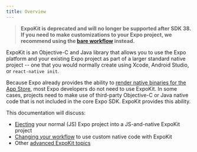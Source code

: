 ```yaml
---
title: Overview
---
```


> **ExpoKit is deprecated and will no longer be supported after SDK 38. If you need to make customizations to your Expo project, we recommend using the [bare workflow](../../bare/customizing/) instead.**

ExpoKit is an Objective-C and Java library that allows you to use the Expo platform and your existing Expo project as part of a larger standard native project -- one that you would normally create using Xcode, Android Studio, or `react-native init`.

Because Expo already provides the ability to [render native binaries for the App Store](../../distribution/building-standalone-apps/), most Expo developers do not need to use ExpoKit. In some cases, projects need to make use of third-party Objective-C or Java native code that is not included in the core Expo SDK. ExpoKit provides this ability.

This documentation will discuss:

- [Ejecting](../eject/) your normal (JS) Expo project into a JS-and-native ExpoKit project
- [Changing your workflow](../expokit/) to use custom native code with ExpoKit
- Other [advanced ExpoKit topics](../advanced-expokit-topics/)
